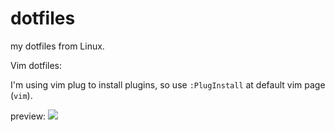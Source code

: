 # dotfiles
my dotfiles from Linux.

Vim dotfiles:
  
  I'm using vim plug to install plugins, so use `:PlugInstall` at default vim page (`vim`).
  
  preview:
    <img src=https://i.imgur.com/LEAjJCe.png />
